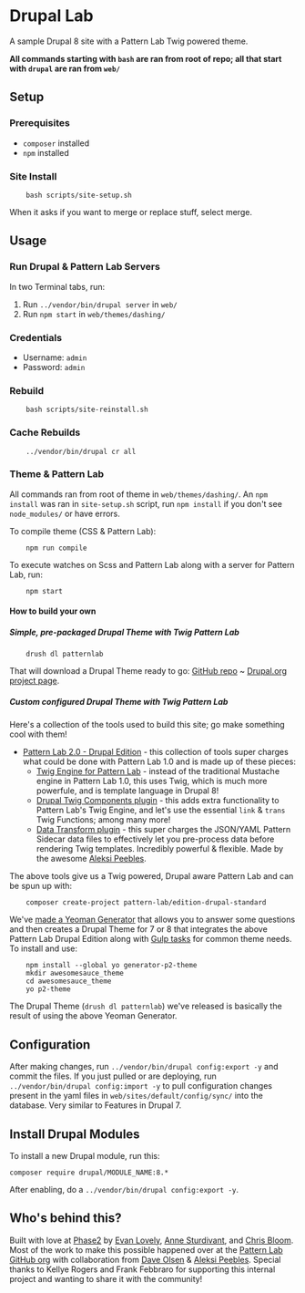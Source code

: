 # Drupal Lab

A sample Drupal 8 site with a Pattern Lab Twig powered theme.

**All commands starting with `bash` are ran from root of repo; all that start with `drupal` are ran from `web/`**

## Setup

### Prerequisites

- `composer` installed
- `npm` installed

### Site Install

		bash scripts/site-setup.sh

When it asks if you want to merge or replace stuff, select merge.

## Usage

### Run Drupal & Pattern Lab Servers

In two Terminal tabs, run:

1. Run `../vendor/bin/drupal server` in `web/`
1. Run `npm start` in `web/themes/dashing/`

### Credentials

- Username: `admin`
- Password: `admin`

### Rebuild

		bash scripts/site-reinstall.sh

### Cache Rebuilds

		../vendor/bin/drupal cr all

### Theme & Pattern Lab

All commands ran from root of theme in `web/themes/dashing/`. An `npm install` was ran in `site-setup.sh` script, run `npm install` if you don't see `node_modules/` or have errors.

To compile theme (CSS & Pattern Lab):

		npm run compile

To execute watches on Scss and Pattern Lab along with a server for Pattern Lab, run:

		npm start

#### How to build your own

##### Simple, pre-packaged Drupal Theme with Twig Pattern Lab 

		drush dl patternlab

That will download a Drupal Theme ready to go: [GitHub repo](https://github.com/phase2/pattern-lab-drupal-theme) ~ [Drupal.org project page](https://www.drupal.org/project/patternlab).

##### Custom configured Drupal Theme with Twig Pattern Lab

Here's a collection of the tools used to build this site; go make something cool with them!

- [Pattern Lab 2.0 - Drupal Edition](https://github.com/pattern-lab/edition-php-drupal-standard) - this collection of tools super charges what could be done with Pattern Lab 1.0 and is made up of these pieces:
	- [Twig Engine for Pattern Lab](https://github.com/pattern-lab/patternengine-php-twig) - instead of the traditional Mustache engine in Pattern Lab 1.0, this uses Twig, which is much more powerfule, and is template language in Drupal 8!
	- [Drupal Twig Components plugin](https://github.com/pattern-lab/plugin-drupal-twig-components) - this adds extra functionality to Pattern Lab's Twig Engine, and let's use the essential `link` & `trans` Twig Functions; among many more!
	- [Data Transform plugin](https://github.com/aleksip/plugin-data-transform) - this super charges the JSON/YAML Pattern Sidecar data files to effectively let you pre-process data before rendering Twig templates. Incredibly powerful & flexible. Made by the awesome [Aleksi Peebles](http://www.aleksip.net).

The above tools give us a Twig powered, Drupal aware Pattern Lab and can be spun up with:
	
		composer create-project pattern-lab/edition-drupal-standard

We've [made a Yeoman Generator](https://github.com/phase2/generator-p2-theme) that allows you to answer some questions and then creates a Drupal Theme for 7 or 8 that integrates the above Pattern Lab Drupal Edition along with [Gulp tasks](https://github.com/phase2/p2-theme-core) for common theme needs. To install and use:

		npm install --global yo generator-p2-theme
		mkdir awesomesauce_theme
		cd awesomesauce_theme
		yo p2-theme

The Drupal Theme (`drush dl patternlab`) we've released is basically the result of using the above Yeoman Generator.

## Configuration

After making changes, run `../vendor/bin/drupal config:export -y` and commit the files. If you just pulled or are deploying, run `../vendor/bin/drupal config:import -y` to pull configuration changes present in the yaml files in `web/sites/default/config/sync/` into the database. Very similar to Features in Drupal 7.

## Install Drupal Modules

To install a new Drupal module, run this:

    composer require drupal/MODULE_NAME:8.*

After enabling, do a `../vendor/bin/drupal config:export -y`.

## Who's behind this?

Built with love at [Phase2](https://phase2technology.com) by [Evan Lovely](https://twitter.com/EvanLovely), [Anne Sturdivant](https://twitter.com/anniegreens), and [Chris Bloom](https://twitter.com/illepic). Most of the work to make this possible happened over at the [Pattern Lab GitHub org](https://github.com/pattern-lab) with collaboration from [Dave Olsen](https://twitter.com/dmolsen) & [Aleksi Peebles](https://twitter.com/aleksip). Special thanks to Kellye Rogers and Frank Febbraro for supporting this internal project and wanting to share it with the community!

